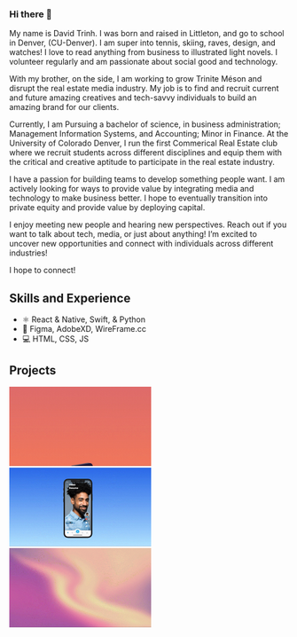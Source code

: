 ### Hi there 👋

My name is David Trinh. I was born and raised in Littleton, and go to school in Denver, (CU-Denver). I am super into tennis, skiing, raves, design, and watches! I love to read anything from business to illustrated light novels. I volunteer regularly and am passionate about social good and technology. 

With my brother, on the side, I am working to grow Trinite Méson and disrupt the real estate media industry. My job is to find and recruit current and future amazing creatives and tech-savvy individuals to build an amazing brand for our clients. 

Currently, I am Pursuing a bachelor of science, in business administration; Management Information Systems, and Accounting; Minor in Finance. At the University of Colorado Denver, I run the first Commerical Real Estate club where we recruit students across different disciplines and equip them with the critical and creative aptitude to participate in the real estate industry. 

I have a passion for building teams to develop something people want. I am actively looking for ways to provide value by integrating media and technology to make business better. I hope to eventually transition into private equity and provide value by deploying capital.


I enjoy meeting new people and hearing new perspectives. Reach out if you want to talk about tech, media, or just about anything! I’m excited to uncover new opportunities and connect with individuals across different industries!

I hope to connect!

## Skills and Experience
* ⚛️ React & Native, Swift, & Python
* 📱 Figma, AdobeXD, WireFrame.cc
* 💻 HTML, CSS, JS

## Projects
<img src= "https://github.com/Davidtrinite/Davidtrinite/blob/dc607d90a10ecf35bed1a119fd4422cabf4935ee/Screen_Recording_2022-09-24_at_10_43_36_PM_AdobeExpress.gif " width="256" /> <img src= "https://github.com/Davidtrinite/Davidtrinite/blob/bf23243ceb80def426c0f1f61837e22f024b6927/Sofit.gif" width="256"/> <img src= "https://github.com/Davidtrinite/Davidtrinite/blob/107a50c781cae229a72f080ab9e7708bb8a5fa98/Screen_Recording_2022-09-26_at_2_29_14_AM_copy_AdobeExpress.gif"  width="256" />
